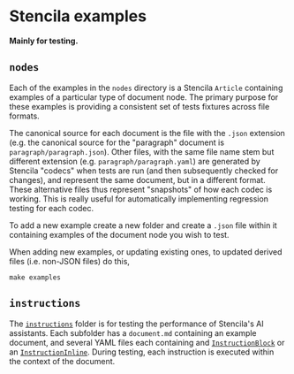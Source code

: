 # Stencila examples

**Mainly for testing.**

## `nodes`

Each of the examples in the `nodes` directory is a Stencila `Article` containing examples of a particular type of document node. The primary purpose for these examples is providing a consistent set of tests fixtures across file formats.

The canonical source for each document is the file with the `.json` extension (e.g. the canonical source for the "paragraph" document is `paragraph/paragraph.json`). Other files, with the same file name stem but different extension (e.g. `paragraph/paragraph.yaml`) are generated by Stencila "codecs" when tests are run (and then subsequently checked for changes), and represent the same document, but in a different format. These alternative files thus represent "snapshots" of how each codec is working. This is really useful for automatically implementing regression testing for each codec.

To add a new example create a new folder and create a `.json` file within it containing examples of the document node you wish to test.

When adding new examples, or updating existing ones, to updated derived files (i.e. non-JSON files) do this,

```console
make examples
```

## `instructions`

The [`instructions`](instructions) folder is for testing the performance of Stencila's AI assistants. Each subfolder has a `document.md` containing an example document, and several YAML files each containing and [`InstructionBlock`](https://github.com/stencila/stencila/blob/main/docs/reference/schema/edits/instruction-block.md) or an [`InstructionInline`](https://github.com/stencila/stencila/blob/main/docs/reference/schema/edits/instruction-inline.md). During testing, each instruction is executed within the context of the document.
